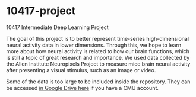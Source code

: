 # 10417-project
10417 Intermediate Deep Learning Project

The goal of this project is to better represent time-series high-dimensional neural activity data in
lower dimensions. Through this, we hope to learn more about how neural activity is related to how
our brain functions, which is still a topic of great research and importance. We used data collected by
the Allen Institute Neuropixels Project to measure mice brain neural activity after presenting a
visual stimulus, such as an image or video.

Some of the data is too large to be included inside the repository. They can be accessed [in Google Drive here](https://drive.google.com/drive/folders/1rgIwpdIgB7QQMDKXomek918gI49joWZF?usp=sharing) if you have a CMU account.
